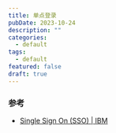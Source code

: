 ```yaml
---
title: 单点登录
pubDate: 2023-10-24
description: ""
categories:
  - default
tags:
  - default
featured: false
draft: true
---
```



### 参考

- [Single Sign On (SSO) | IBM](https://www.ibm.com/cn-zh/topics/single-sign-on)

